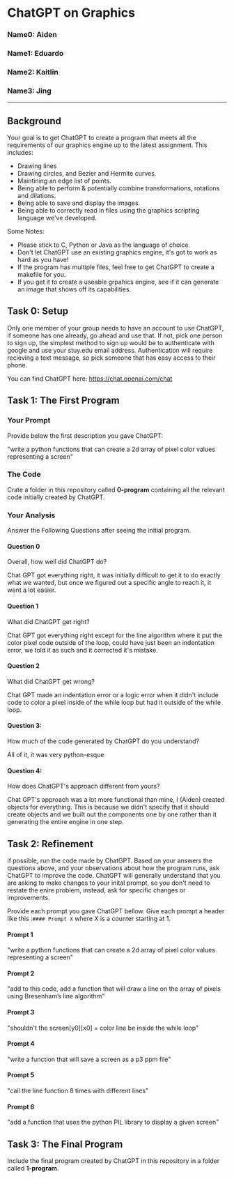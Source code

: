 # ChatGPT on Graphics

### Name0: Aiden
### Name1: Eduardo
### Name2: Kaitlin
### Name3: Jing

---

## Background
Your goal is to get ChatGPT to create a program that meets all the requirements of our graphics engine up to the latest assignment. This includes:
* Drawing lines
* Drawing circles, and Bezier and Hermite curves.
* Maintining an edge list of points.
* Being able to perform & potentially combine transformations, rotations and dilations.
* Being able to save and display the images.
* Being able to correctly read in files using the graphics scripting language we've developed.

Some Notes:
* Please stick to C, Python or Java as the language of choice.
* Don't let ChatGPT use an existing graphics engine, it's got to work as hard as you have!
* If the program has multiple files, feel free to get ChatGPT to create a makefile for you.
* If you get it to create a useable grpahics engine, see if it can generate an image that shows off its capabilities.



## Task 0: Setup
Only one member of your group needs to have an account to use ChatGPT, if someone has one already, go ahead and use that. If not, pick one person to sign up, the simplest method to sign up would be to authenticate with google and use your stuy.edu email address. Authentication will require recieving a text message, so pick someone that has easy access to their phone.

You can find ChatGPT here: <https://chat.openai.com/chat>

## Task 1: The First Program
### Your Prompt
Provide below the first description you gave ChatGPT:

"write a python functions that can create a 2d array of pixel color values representing a screen"

### The Code
Crate a folder in this repository called __0-program__ containing all the relevant code initially created by ChatGPT.

### Your Analysis
Answer the Following Questions after seeing the initial program.

#### Question 0
Overall, how well did ChatGPT do?

Chat GPT got everything right, it was initially difficult to get it to do exactly what we wanted, but once we figured out a specific angle to reach it, it went a lot easier.

#### Question 1
What did ChatGPT get right?

Chat GPT got everything right except for the line algorithm where it put the color pixel code outside of the loop, could have just been an indentation error, we told it as such and it corrected it's mistake.

#### Question 2
What did ChatGPT get wrong?

Chat GPT made an indentation error or a logic error when it didn't include code to color a pixel inside of the while loop but had it outside of the while loop.

#### Question 3:
How much of the code generated by ChatGPT do you understand?

All of it, it was very python-esque

#### Question 4:
How does ChatGPT's approach different from yours?

Chat GPT's approach was a lot more functional than mine, I (Aiden) created objects for everything. This is because we didn't specify that it should create objects and we built out the components one by one rather than it generating the entire engine in one step.


## Task 2: Refinement
if possible, run the code made by ChatGPT. Based on your answers the questions above, and your observations about how the program runs, ask ChatGPT to improve the code. ChatGPT will generally understand that you are asking to make changes to your inital prompt, so you don't need to restate the enire problem, instead, ask for specific changes or improvements.

Provide each prompt you gave ChatGPT bellow. Give each prompt a header like this :`#### Prompt X` where X is a counter starting at 1.

#### Prompt 1
"write a python functions that can create a 2d array of pixel color values representing a screen"

#### Prompt 2
"add to this code, add a function that will draw a line on the array of pixels using Bresenham’s line algorithm"

#### Prompt 3
"shouldn't the screen[y0][x0] = color line be inside the while loop"

#### Prompt 4
"write a function that will save a screen as a p3 ppm file"

#### Prompt 5
"call the line function 8 times with different lines"

#### Prompt 6
"add a function that uses the python PIL library to display a given screen"

## Task 3: The Final Program

Include the final program created by ChatGPT in this repository in a folder called __1-program__.



